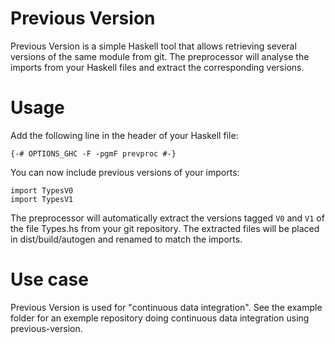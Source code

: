 Previous Version
================

Previous Version is a simple Haskell tool that allows retrieving several versions of the same module from git.
The preprocessor will analyse the imports from your Haskell files and extract the corresponding versions.

Usage
=====

Add the following line in the header of your Haskell file:

```
{-# OPTIONS_GHC -F -pgmF prevproc #-}
```

You can now include previous versions of your imports:

```
import TypesV0
import TypesV1
```

The preprocessor will automatically extract the versions tagged `V0` and `V1` of the file Types.hs from your git repository.
The extracted files will be placed in dist/build/autogen and renamed to match the imports.


Use case
========

Previous Version is used for "continuous data integration".
See the example folder for an exemple repository doing continuous data integration using previous-version.


 
